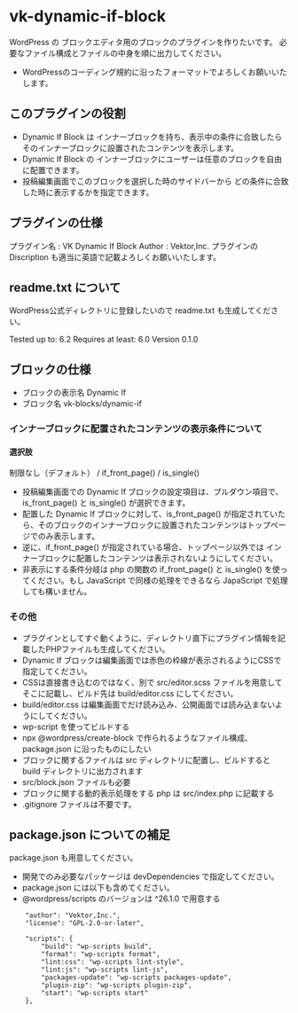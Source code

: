 # vk-dynamic-if-block

WordPress の ブロックエディタ用のブロックのプラグインを作りたいです。
必要なファイル構成とファイルの中身を順に出力してください。

* WordPressのコーディング規約に沿ったフォーマットでよろしくお願いいたします。

## このプラグインの役割

* Dynamic If Block は インナーブロックを持ち、表示中の条件に合致したらそのインナーブロックに設置されたコンテンツを表示します。
* Dynamic If Block の インナーブロックにユーザーは任意のブロックを自由に配置できます。
* 投稿編集画面でこのブロックを選択した時のサイドバーから どの条件に合致した時に表示するかを指定できます。

## プラグインの仕様

プラグイン名 : VK Dynamic If Block
Author : Vektor,Inc.
プラグインの Discription も適当に英語で記載よろしくお願いいたします。

## readme.txt について

WordPress公式ディレクトリに登録したいので readme.txt も生成してください。

Tested up to: 6.2
Requires at least: 6.0
Version 0.1.0

## ブロックの仕様

* ブロックの表示名 Dynamic If
* ブロック名 vk-blocks/dynamic-if

### インナーブロックに配置されたコンテンツの表示条件について

#### 選択肢

制限なし（デフォルト） / if_front_page() / is_single()

* 投稿編集画面での Dynamic If ブロックの設定項目は、プルダウン項目で、 is_front_page() と is_single() が選択できます。
* 配置した Dynamic If ブロックに対して、is_front_page() が指定されていたら、そのブロックのインナーブロックに設置されたコンテンツはトップページでのみ表示します。
* 逆に、if_front_page() が指定されている場合、トップページ以外では インナーブロックに配置したコンテンツは表示されないようにしてください。
* 非表示にする条件分岐は php の関数の if_front_page() と is_single() を使ってください。もし JavaScript で同様の処理をできるなら JapaScript で処理しても構いません。

### その他

* プラグインとしてすぐ動くように、ディレクトリ直下にプラグイン情報を記載したPHPファイルも生成してください。
* Dynamic If ブロックは編集画面では赤色の枠線が表示されるようにCSSで指定してください。
* CSSは直接書き込むのではなく、別で src/editor.scss ファイルを用意してそこに記載し、ビルド先は build/editor.css にしてください。
* build/editor.css は編集画面でだけ読み込み、公開画面では読み込まないようにしてください。
* wp-script を使ってビルドする
* npx @wordpress/create-block で作られるようなファイル構成、package.json に沿ったものにしたい
* ブロックに関するファイルは src ディレクトリに配置し、ビルドすると build ディレクトリに出力されます
* src/block.json ファイルも必要
* ブロックに関する動的表示処理をする php は src/index.php に記載する
* .gitignore ファイルは不要です。

## package.json についての補足

package.json も用意してください。

* 開発でのみ必要なパッケージは devDependencies で指定してください。
* package.json には以下も含めてください。
* @wordpress/scripts のバージョンは ^26.1.0 で用意する

```
	"author": "Vektor,Inc.",
	"license": "GPL-2.0-or-later",
```

```
	"scripts": {
		"build": "wp-scripts build",
		"format": "wp-scripts format",
		"lint:css": "wp-scripts lint-style",
		"lint:js": "wp-scripts lint-js",
		"packages-update": "wp-scripts packages-update",
		"plugin-zip": "wp-scripts plugin-zip",
		"start": "wp-scripts start"
	},
```
